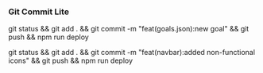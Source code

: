 ### Git Commit Lite

git status && git add . && git commit -m "feat(goals.json):new goal" && git push && npm run deploy

git status && git add . && git commit -m "feat(navbar):added non-functional icons" && git push && npm run deploy